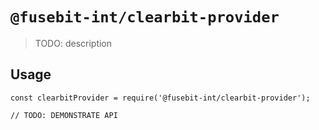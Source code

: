 # `@fusebit-int/clearbit-provider`

> TODO: description

## Usage

```
const clearbitProvider = require('@fusebit-int/clearbit-provider');

// TODO: DEMONSTRATE API
```

